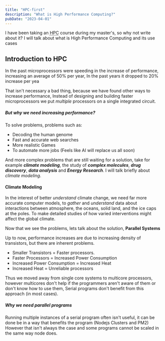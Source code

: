 ```yaml
---
title: "HPC-first"
description: "What is High Performance Computing?"
pubDate: "2023-04-01"
---
```


<p>
I have been taking an <abbr title="High Performance Computing">HPC</abbr> course during my master's, so why not write about it?
I will talk about what is High Performance Computing and its use cases
</p>

<h2>
Introduction to HPC
</h2>
In the past microprocessors were speeding in the increase of performance,
increasing an average of 50% per year, In the past years it dropped to 20% increase per yea

That isn't necessary a bad thing, because we have found other ways to increase
performance, Instead of designing and building faster microprocessors we put
_multiple_ processors on a single integrated circuit.

<h5>
But why we need increasing performance?
</h5>
To solve problems, problems such as:

- Decoding the human genome
- Fast and accurate web searches
- More realistic Games
- To automate more jobs (Feels like AI will replace us all soon)

And more complex problems that are still waiting for a solution, take for
example _**climate modeling**_, the study of _**complex molecules**_, _**drug discovery**_,
_**data analysis**_ and _**Energy Research**_.
I will talk briefly about _climate modeling_.

<h4>
Climate Modeling
</h4>

In the interest of better _understand_ climate change, we need far more accurate computer
models, to _gather_ and _understand_ data about interactions between atmosphere,
the oceans, solid land, and the ice caps at the poles. To make detailed studies
of how varied interventions might affect the global climate.

Now that we see the problems, lets talk about the solution, **Parallel Systems**

Up to now, performance increases are due to increasing density of transistors, 
but there are inherent problems.

* Smaller Transistors = Faster processors.
* Faster Processors = Increased Power Consumption
* Increased Power Consumption = Increased Heat
* Increased Heat = Unreliable processors

Thus we moved away from single core systems to multicore processors, however
multicores don't help if the programmers aren't aware of them or don't know how to use them,
Serial programs don't benefit from this approach (in most cases).

<h5>
Why we need parallel programs
</h5>

Running multiple instances of a serial program often isn't useful,
it can be done be in a way that benefits the program (Nodejs Clusters and PM2) 
However that isn't always the case and some programs cannot be scaled in the same way node does.


